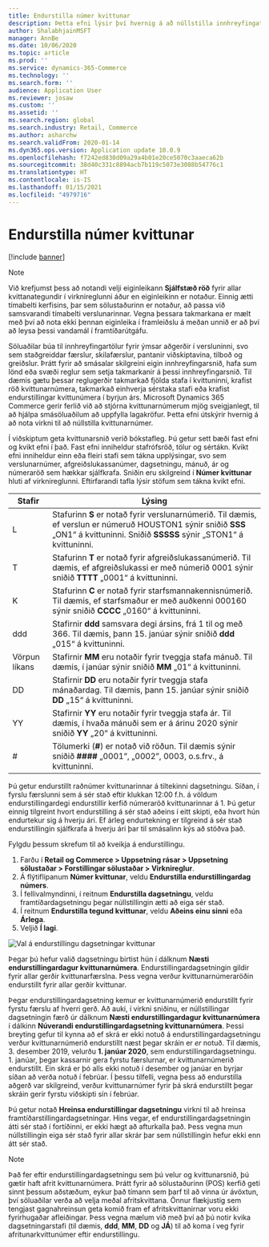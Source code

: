 ```yaml
---
title: Endurstilla númer kvittunar
description: Þetta efni lýsir því hvernig á að núllstilla innhreyfingatölurnar sem eru notuð við ýmsar aðgerðir á tilteknum degi (til dæmis reikningsársins eða almanaksársins).
author: ShalabhjainMSFT
manager: AnnBe
ms.date: 10/06/2020
ms.topic: article
ms.prod: ''
ms.service: dynamics-365-Commerce
ms.technology: ''
ms.search.form: ''
audience: Application User
ms.reviewer: josaw
ms.custom: ''
ms.assetid: ''
ms.search.region: global
ms.search.industry: Retail, Commerce
ms.author: asharchw
ms.search.validFrom: 2020-01-14
ms.dyn365.ops.version: Application update 10.0.9
ms.openlocfilehash: f7242ed830d09a29a4b01e20ce5070c3aaeca62b
ms.sourcegitcommit: 38d40c331c8894acb7b119c5073e3088b54776c1
ms.translationtype: HT
ms.contentlocale: is-IS
ms.lasthandoff: 01/15/2021
ms.locfileid: "4979716"
---
```

# <a name="reset-receipt-numbers"></a>Endurstilla númer kvittunar 

[!include [banner](includes/banner.md)]

> [!NOTE]
> Við krefjumst þess að notandi velji eiginleikann **Sjálfstæð röð** fyrir allar kvittanategundir í virknireglunni áður en eiginleikinn er notaður. Einnig ætti tímabelti kerfisins, þar sem sölustaðurinn er notaður, að passa við samsvarandi tímabelti verslunarinnar. Vegna þessara takmarkana er mælt með því að nota ekki þennan eiginleika í framleiðslu á meðan unnið er að því að leysa þessi vandamál í framtíðarútgáfu. 

Söluaðilar búa til innhreyfingartölur fyrir ýmsar aðgerðir í versluninni, svo sem staðgreiddar færslur, skilafærslur, pantanir viðskiptavina, tilboð og greiðslur. Þrátt fyrir að smásalar skilgreini eigin innhreyfingarsnið, hafa sum lönd eða svæði reglur sem setja takmarkanir á þessi innhreyfingarsnið. Til dæmis gætu þessar reglugerðir takmarkað fjölda stafa í kvittuninni, krafist röð kvittunarnúmera, takmarkað einhverja sérstaka stafi eða krafist endurstillingar kvittunúmera í byrjun árs. Microsoft Dynamics 365 Commerce gerir ferlið við að stjórna kvittunarnúmerum mjög sveigjanlegt, til að hjálpa smásöluaðilum að uppfylla lagakröfur. Þetta efni útskýrir hvernig á að nota virkni til að núllstilla kvittunarnúmer.

Í viðskiptum geta kvittunarsnið verið bókstafleg. Þú getur sett bæði fast efni og kvikt efni í það. Fast efni inniheldur stafrófsröð, tölur og sértákn. Kvikt efni inniheldur einn eða fleiri stafi sem tákna upplýsingar, svo sem verslunarnúmer, afgreiðslukassanúmer, dagsetningu, mánuð, ár og númeraröð sem hækkar sjálfkrafa. Sniðin eru skilgreind í **Númer kvittunar** hluti af virknireglunni. Eftirfarandi tafla lýsir stöfum sem tákna kvikt efni.

| Stafir | Lýsing |
|------------|-------------|
| L          | Stafurinn **S** er notað fyrir verslunarnúmerið. Til dæmis, ef verslun er númeruð HOUSTON1 sýnir sniðið **SSS** „ON1“ á kvittuninni. Sniðið **SSSSS** sýnir „STON1“ á kvittuninni. |
| T          | Stafurinn **T** er notað fyrir afgreiðslukassanúmerið. Til dæmis, ef afgreiðslukassi er með númerið 0001 sýnir sniðið **TTTT** „0001“ á kvittuninni. |
| K          | Stafurinn **C** er notað fyrir starfsmannakennisnúmerið. Til dæmis, ef starfsmaður er með auðkenni 000160 sýnir sniðið **CCCC** „0160“ á kvittuninni. |
| ddd        | Stafirnir **ddd** samsvara degi ársins, frá 1 til og með 366. Til dæmis, þann 15. janúar sýnir sniðið **ddd** „015“ á kvittuninni. |
| Vörpun líkans         | Stafirnir **MM** eru notaðir fyrir tveggja stafa mánuð. Til dæmis, í janúar sýnir sniðið **MM** „01“ á kvittuninni. |
| DD         | Stafirnir **DD** eru notaðir fyrir tveggja stafa mánaðardag. Til dæmis, þann 15. janúar sýnir sniðið **DD** „15“ á kvittuninni. |
| YY         | Stafirnir **YY** eru notaðir fyrir tveggja stafa ár. Til dæmis, í hvaða mánuði sem er á árinu 2020 sýnir sniðið **YY** „20“ á kvittuninni. |
| \#         | Tölumerki (**\#**) er notað við röðun. Til dæmis sýnir sniðið **####** „0001”, „0002”, 0003, o.s.frv., á kvittuninni. |

Þú getur endurstillt raðnúmer kvittunarinnar á tiltekinni dagsetningu. Síðan, í fyrslu færslunni sem á sér stað eftir klukkan 12:00 f.h. á völdum endurstillingardegi endurstillir kerfið númeraröð kvittunarinnar á 1. Þú getur einnig tilgreint hvort endurstilling á sér stað aðeins í eitt skipti, eða hvort hún endurtekur sig á hverju ári. Ef árleg endurtekning er tilgreind á sér stað endurstillingin sjálfkrafa á hverju ári þar til smásalinn kýs að stöðva það. 

Fylgdu þessum skrefum til að kveikja á endurstillingu.

1. Farðu í **Retail og Commerce \> Uppsetning rásar \> Uppsetning sölustaðar \> Forstillingar sölustaðar \> Virknireglur**.
1. Á flýtiflipanum **Númer kvittunar**, veldu **Endurstilla endurstillingardag númers**.
1. Í fellivalmyndinni, í reitnum **Endurstilla dagsetningu**, veldu framtíðardagsetningu þegar núllstillingin ætti að eiga sér stað.
1. Í reitnum **Endurstilla tegund kvittunar**, veldu **Aðeins einu sinni** eða **Árlega**.
1. Veljið **Í lagi**.

![Val á endurstillingu dagsetningar kvittunar](media/Enable_receipt_reset.png "Val á endurstillingu dagsetningar kvittunar")

Þegar þú hefur valið dagsetningu birtist hún í dálknum **Næsti endurstillingardagur kvittunarnúmera**. Endurstillingardagsetningin gildir fyrir allar gerðir kvittunarfærslna. Þess vegna verður kvittunarnúmeraröðin endurstillt fyrir allar gerðir kvittunar.

Þegar endurstillingardagsetning kemur er kvittunarnúmerið endurstillt fyrir fyrstu færslu af hverri gerð. Að auki, í virkni sniðinu, er núllstillingar dagsetningin færð úr dálknum **Næsti endurstillingardagur kvittunarnúmera** í dálkinn **Núverandi endurstillingardagsetning kvittunarnúmera**. Þessi breyting gefur til kynna að ef skrá er ekki notuð á endurstillingardagsetningu verður kvittunarnúmerið endurstillt næst þegar skráin er *er* notuð. Til dæmis, 3. desember 2019, velurðu **1. janúar 2020**, sem endurstillingardagsetningu. 1. janúar, þegar kassarnir gera fyrstu færslurnar, er kvittunarnúmerið endurstillt. Ein skrá er þó alls ekki notuð í desember og janúar en byrjar síðan að verða notuð í febrúar. Í þessu tilfelli, vegna þess að endurstilla aðgerð var skilgreind, verður kvittunarnúmer fyrir þá skrá endurstillt þegar skráin gerir fyrstu viðskipti sín í febrúar.

Þú getur notað **Hreinsa endurstillingar dagsetningu** virkni til að hreinsa framtíðarstillingardagsetningar. Hins vegar, ef endurstillingardagsetningin átti sér stað í fortíðinni, er ekki hægt að afturkalla það. Þess vegna mun núllstillingin eiga sér stað fyrir allar skrár þar sem núllstillingin hefur ekki enn átt sér stað.

> [!NOTE]
> Það fer eftir endurstillingardagsetningu sem þú velur og kvittunarsnið, þú gætir haft afrit kvittunarnúmera. Þrátt fyrir að sölustaðurinn (POS) kerfið geti sinnt þessum aðstæðum, eykur það tímann sem þarf til að vinna úr ávöxtun, því söluaðilar verða að velja meðal afritskvittana. Önnur flækjustig sem tengjast gagnahreinsun geta komið fram ef afritskvittanirnar voru ekki fyrirhugaðar afleiðingar. Þess vegna mælum við með því að þú notir kvika dagsetningarstafi (til dæmis, **ddd**, **MM**, **DD** og **JÁ**) til að koma í veg fyrir afritunarkvittunúmer eftir endurstillingu.
